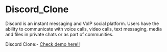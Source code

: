 # Discord_Clone
Discord is an instant messaging and VoIP social platform. Users have the ability to communicate with voice calls, video calls, text messaging, media and files in private chats or as part of communities.

Discord Clone:- <a href="https://discordc.vercel.app/" target="_blank" > Check demo here!! </a>
